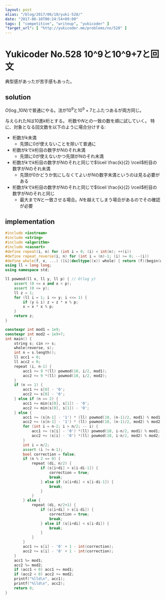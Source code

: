 ```yaml
---
layout: post
alias: "/blog/2017/06/10/yuki-528/"
date: "2017-06-10T00:24:54+09:00"
tags: [ "competitive", "writeup", "yukicoder" ]
"target_url": [ "http://yukicoder.me/problems/no/528" ]
---
```


# Yukicoder No.528 10^9と10^9+7と回文

典型感があったが苦手感もあった。

## solution

$O(\log\_{10} N)$で普通にやる。法が$10^9$と$10^9+7$とふたつあるが両方同じ。

与えられた$N$は$10$進$k$桁とする。
桁数や$N$との一致の数を順に試していく。
特に、対象となる回文数を以下のように場合分けする:

-   桁数が$k$未満
    -   先頭に$0$が使えないことを除いて普通に
-   桁数が$k$で$k$桁目の数字が$N$のそれ未満
    -   先頭に$0$が使えないかつ先頭が$N$のそれ未満
-   桁数が$k$で$k$桁目の数字が$N$のそれと同じで$\lceil \frac{k}{2} \rceil$桁目の数字が$N$のそれ未満
    -   先頭が$0$かどうか気にしなくてよいが$N$の数字未満というのは見る必要がある
-   桁数が$k$で$k$桁目の数字が$N$のそれと同じで$\lceil \frac{k}{2} \rceil$桁目の数字が$N$のそれと同じ
    -   最大まで$N$と一致させる場合。$N$を越えてしまう場合があるのでその確認が必要

## implementation

``` c++
#include <iostream>
#include <string>
#include <algorithm>
#include <cassert>
#define repeat(i, n) for (int i = 0; (i) < int(n); ++(i))
#define repeat_reverse(i, n) for (int i = (n)-1; (i) >= 0; --(i))
#define whole(f, x, ...) ([&](decltype((x)) whole) { return (f)(begin(whole), end(whole), ## __VA_ARGS__); })(x)
using ll = long long;
using namespace std;

ll powmod(ll x, ll y, ll p) { // O(log y)
    assert (0 <= x and x < p);
    assert (0 <= y);
    ll z = 1;
    for (ll i = 1; i <= y; i <<= 1) {
        if (y & i) z = z * x % p;
        x = x * x % p;
    }
    return z;
}

constexpr int mod1 = 1e9;
constexpr int mod2 = 1e9+7;
int main() {
    string s; cin >> s;
    whole(reverse, s);
    int n = s.length();
    ll acc1 = 0;
    ll acc2 = 0;
    repeat (i, n-1) {
        acc1 += 9 *(ll) powmod(10, i/2, mod1);
        acc2 += 9 *(ll) powmod(10, i/2, mod2);
    }
    if (n == 1) {
        acc1 += s[0] - '0';
        acc2 += s[0] - '0';
    } else if (n == 2) {
        acc1 += min(s[0], s[1]) - '0';
        acc2 += min(s[0], s[1]) - '0';
    } else {
        acc1 += (s[n-1] - '1') * (ll) powmod(10, (n-1)/2, mod1) % mod1;
        acc2 += (s[n-1] - '1') * (ll) powmod(10, (n-1)/2, mod2) % mod2;
        for (int i = n-2; i > n/2; -- i) {
            acc1 += (s[i] - '0') *(ll) powmod(10, i-n/2, mod1) % mod1;
            acc2 += (s[i] - '0') *(ll) powmod(10, i-n/2, mod2) % mod2;
        }
        int i = n/2;
        assert (i != n-1);
        bool correction = false;
        if (n % 2 == 0) {
            repeat (di, n/2) {
                if (s[i+di] > s[i-di-1]) {
                    correction = true;
                    break;
                } else if (s[i+di] < s[i-di-1]) {
                    break;
                }
            }
        } else {
            repeat (di, n/2+1) {
                if (s[i+di] > s[i-di]) {
                    correction = true;
                    break;
                } else if (s[i+di] < s[i-di]) {
                    break;
                }
            }
        }
        acc1 += s[i] - '0' + 1 - int(correction);
        acc2 += s[i] - '0' + 1 - int(correction);
    }
    acc1 %= mod1;
    acc2 %= mod2;
    if (acc1 < 0) acc1 += mod1;
    if (acc2 < 0) acc2 += mod2;
    printf("%lld\n", acc1);
    printf("%lld\n", acc2);
    return 0;
}
```
